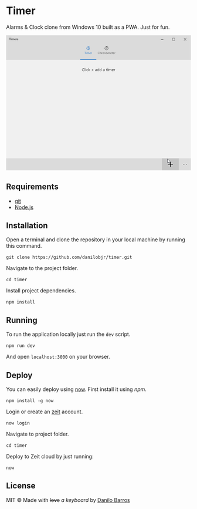 # Timer

Alarms & Clock clone from Windows 10 built as a PWA. Just for fun.

<p align="center"><img src="/demo/demo-v0.1.gif"></p>

## Requirements

- [git](https://git-scm.com/)
- [Node.js](https://nodejs.org/en/)

## Installation

Open a terminal and clone the repository in your local machine by running this command.

```
git clone https://github.com/danilobjr/timer.git
```

Navigate to the project folder.

```
cd timer
```

Install project dependencies.

```
npm install
```

## Running

To run the application locally just run the `dev` script.

```
npm run dev
```

And open `localhost:3000` on your browser.

## Deploy

You can easily deploy using [now](https://zeit.co/now). First install it using _npm_.

```
npm install -g now
```

Login or create an [zeit](https://zeit.co/) account.

```
now login
```

Navigate to project folder.

```
cd timer
```

Deploy to Zeit cloud by just running:

```
now
```

## License

MIT © Made with <strike>love</strike> _a keyboard_ by [Danilo Barros](https://danilobjr.mit-license.org/)
